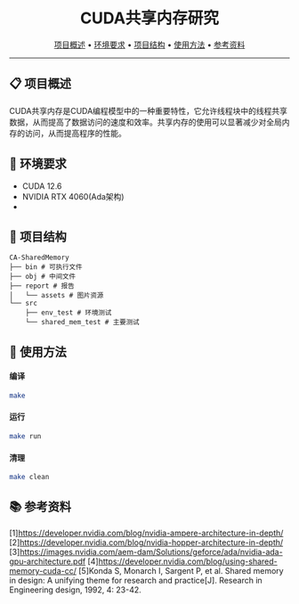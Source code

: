
<div align="center">
  <h1> CUDA共享内存研究 </h1>
  <p>
    <a href="#项目概述">项目概述</a> •
    <a href="#环境要求">环境要求</a> •
    <a href="#项目结构">项目结构</a> •
    <a href="#使用方法">使用方法</a> •
    <a href="#参考资料">参考资料</a>
  </p>
</div>

---

## 📋 项目概述
CUDA共享内存是CUDA编程模型中的一种重要特性，它允许线程块中的线程共享数据，从而提高了数据访问的速度和效率。共享内存的使用可以显著减少对全局内存的访问，从而提高程序的性能。


## 🔧 环境要求
- CUDA 12.6
- NVIDIA RTX 4060(Ada架构)
- 
## 📁 项目结构
```
CA-SharedMemory
├── bin # 可执行文件
├── obj # 中间文件
├── report # 报告
│   └── assets # 图片资源
└── src
    ├── env_test # 环境测试
    └── shared_mem_test # 主要测试
```
## 🚀 使用方法

#### 编译
```bash
make 
```
#### 运行
```bash
make run
```
#### 清理
```bash
make clean
```
## 📚 参考资料
[1]https://developer.nvidia.com/blog/nvidia-ampere-architecture-in-depth/
[2]https://developer.nvidia.com/blog/nvidia-hopper-architecture-in-depth/
[3]https://images.nvidia.com/aem-dam/Solutions/geforce/ada/nvidia-ada-gpu-architecture.pdf
[4]https://developer.nvidia.com/blog/using-shared-memory-cuda-cc/
[5]Konda S, Monarch I, Sargent P, et al. Shared memory in design: A unifying theme for research and practice[J]. Research in Engineering design, 1992, 4: 23-42.
